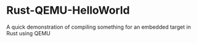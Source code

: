 # Rust-QEMU-HelloWorld
 A quick demonstration of compiling something for an embedded target in Rust using QEMU
